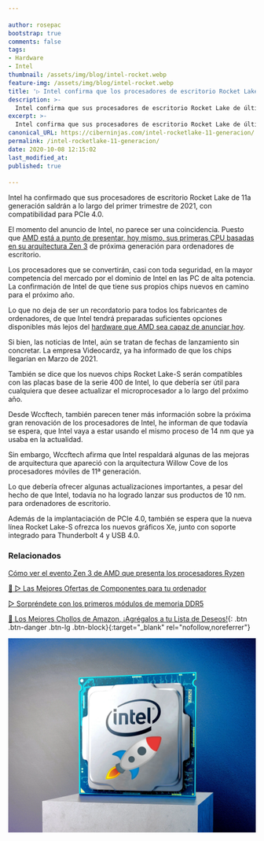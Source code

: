 ```yaml
---

author: rosepac
bootstrap: true
comments: false
tags:
- Hardware
- Intel
thumbnail: /assets/img/blog/intel-rocket.webp
feature-img: /assets/img/blog/intel-rocket.webp
title: '▷ Intel confirma que los procesadores de escritorio Rocket Lake de última generación llegarán a principios de 2021'
description: >-
  Intel confirma que sus procesadores de escritorio Rocket Lake de última generación saldrán a lo largo del primer trimestre de 2021, con compatibilidad para PCIe 4.0 añadida. La noticia, llega justo antes del anuncio de la CPU Zen 3 de AMD.
excerpt: >-
  Intel confirma que sus procesadores de escritorio Rocket Lake de última generación saldrán a lo largo del primer trimestre de 2021, con compatibilidad para PCIe 4.0 añadida. La noticia, llega justo antes del anuncio de la CPU Zen 3 de AMD.
canonical_URL: https://ciberninjas.com/intel-rocketlake-11-generacion/
permalink: /intel-rocketlake-11-generacion/
date: 2020-10-08 12:15:02
last_modified_at: 
published: true

---
```


Intel ha confirmado que sus procesadores de escritorio Rocket Lake de 11a generación saldrán a lo largo del primer trimestre de 2021, con compatibilidad para PCIe 4.0.

El momento del anuncio de Intel, no parece ser una coincidencia. Puesto que [AMD está a punto de presentar, hoy mismo, sus primeras CPU basadas en su arquitectura Zen 3](https://ciberninjas.com/evento-zen3-amd/ "AMD está a punto de presentar sus primeras CPU basadas en la arquitectura Zen 3") de próxima generación para ordenadores de escritorio.

Los procesadores que se convertirán, casi con toda seguridad, en la mayor competencia del mercado por el dominio de Intel en las PC de alta potencia. La confirmación de Intel de que tiene sus propios chips nuevos en camino para el próximo año.

Lo que no deja de ser un recordatorio para todos los fabricantes de ordenadores, de que Intel tendrá preparadas suficientes opciones disponibles más lejos del [hardware que AMD sea capaz de anunciar hoy](https://ciberninjas.com/evento-zen3-amd/ "AMD está a punto de presentar sus primeras CPU basadas en la arquitectura Zen 3").

Si bien, las noticias de Intel, aún se tratan de fechas de lanzamiento sin concretar. La empresa Videocardz, ya ha informado de que los chips llegarían en Marzo de 2021.

También se dice que los nuevos chips Rocket Lake-S serán compatibles con las placas base de la serie 400 de Intel, lo que debería ser útil para cualquiera que desee actualizar el microprocesador a lo largo del próximo año.

Desde Wccftech, también parecen tener más información sobre la próxima gran renovación de los procesadores de Intel, he informan de que todavía se espera, que Intel vaya a estar usando el mismo proceso de 14 nm que ya usaba en la actualidad.

Sin embargo, Wccftech afirma que Intel respaldará algunas de las mejoras de arquitectura que apareció con la arquitectura Willow Cove de los procesadores móviles de 11ª generación.

Lo que debería ofrecer algunas actualizaciones importantes, a pesar del hecho de que Intel, todavía no ha logrado lanzar sus productos de 10 nm. para ordenadores de escritorio.

Además de la implantaciación de PCIe 4.0, también se espera que la nueva línea Rocket Lake-S ofrezca los nuevos gráficos Xe, junto con soporte integrado para Thunderbolt 4 y USB 4.0.

### **Relacionados** <!-- omit in toc -->

[Cómo ver el evento Zen 3 de AMD que presenta los procesadores Ryzen](https://ciberninjas.com/evento-zen3-amd/)

[🥇 ▷ Las Mejores Ofertas de Componentes para tu ordenador](https://ciberninjas.com/ordenadores-componentes/)

[▷ Sorpréndete con los primeros módulos de memoria DDR5](https://ciberninjas.com/primeras-memorias-ddr5/)

[🛒 Los Mejores Chollos de Amazon, ¡Agrégalos a tu Lista de Deseos!](/amazon/ "Los Mejores Chollos de Amazon, Ofertas Flash, Black Monday y Amazon Prime Day"){: .btn .btn-danger .btn-lg .btn-block}{:target="_blank" rel="nofollow,noreferrer"}

![Intel confirma que los procesadores de escritorio Rocket Lake de última generación llegarán a principios de 2021](/assets/img/blog/intel-rocket.webp "Intel confirma que los procesadores de escritorio Rocket Lake de última generación llegarán a principios de 2021")